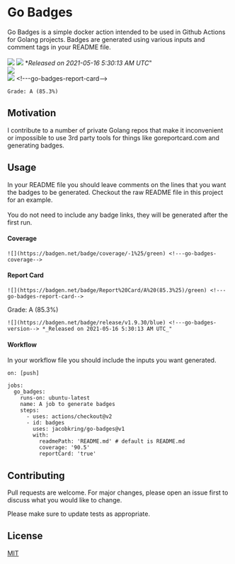 # Go Badges

Go Badges is a simple docker action intended to be used in Github Actions for Golang projects. Badges are generated using various inputs and comment tags in your README file.
<br/><br/>
![](https://badgen.net/badge/license/MIT/blue)
![](https://badgen.net/badge/release/v1.9.30/blue) <!---go-badges-version--> *_Released on 2021-05-16 5:30:13 AM UTC_"
<br/>
![](https://badgen.net/badge/coverage/-1%25/green) <!---go-badges-coverage-->
<br/>
![](https://badgen.net/badge/Report%20Card/A%20(85.3%25)/green) <!---go-badges-report-card-->
```
Grade: A (85.3%)
```

## Motivation

I contribute to a number of private Golang repos that make it inconvenient or impossible to use 3rd party tools for things like goreportcard.com and generating badges.

## Usage

In your README file you should leave comments on the lines that you want the badges to be generated.
Checkout the raw README file in this project for an example. <br/><br/>You do not need to include any badge links,
they will be generated after the first run.

#### Coverage
```
![](https://badgen.net/badge/coverage/-1%25/green) <!---go-badges-coverage-->
```
#### Report Card
```
![](https://badgen.net/badge/Report%20Card/A%20(85.3%25)/green) <!---go-badges-report-card-->
```
Grade: A (85.3%)
```
![](https://badgen.net/badge/release/v1.9.30/blue) <!---go-badges-version--> *_Released on 2021-05-16 5:30:13 AM UTC_"
```

#### Workflow

In your workflow file you should include the inputs you want generated.
```
on: [push]

jobs:
  go_badges:
    runs-on: ubuntu-latest
    name: A job to generate badges
    steps:
      - uses: actions/checkout@v2
      - id: badges
        uses: jacobkring/go-badges@v1
        with:
          readmePath: 'README.md' # default is README.md
          coverage: '90.5'
          reportCard: 'true'
```

## Contributing
Pull requests are welcome. For major changes, please open an issue first to discuss what you would like to change.

Please make sure to update tests as appropriate.

## License
[MIT](https://choosealicense.com/licenses/mit/)